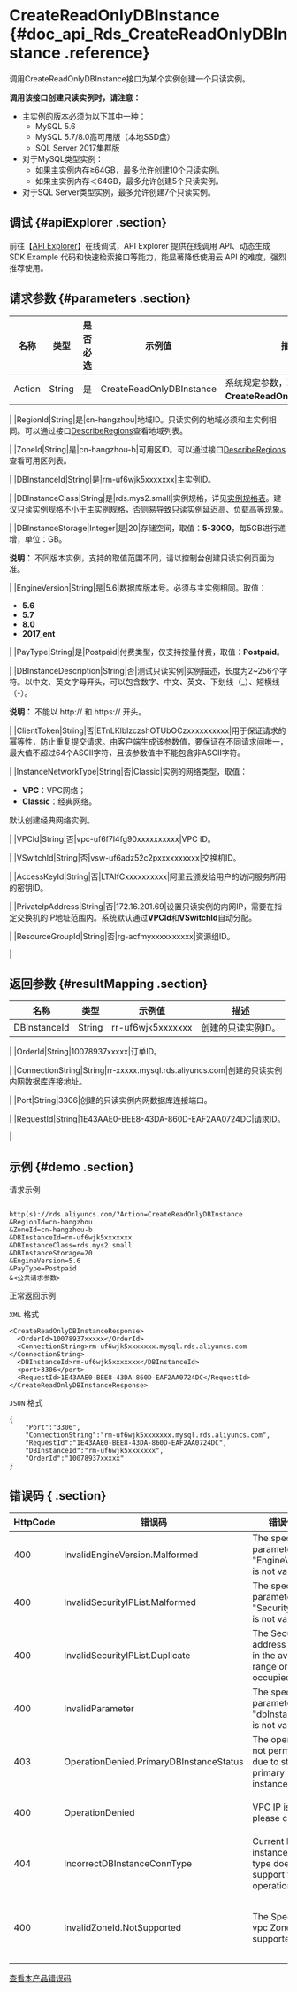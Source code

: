 # CreateReadOnlyDBInstance {#doc_api_Rds_CreateReadOnlyDBInstance .reference}

调用CreateReadOnlyDBInstance接口为某个实例创建一个只读实例。

 **调用该接口创建只读实例时，请注意：** 

-   主实例的版本必须为以下其中一种：
    -   MySQL 5.6
    -   MySQL 5.7/8.0高可用版（本地SSD盘）
    -   SQL Server 2017集群版
-   对于MySQL类型实例：
    -   如果主实例内存≥64GB，最多允许创建10个只读实例。
    -   如果主实例内存＜64GB，最多允许创建5个只读实例。
-   对于SQL Server类型实例，最多允许创建7个只读实例。

## 调试 {#apiExplorer .section}

前往【[API Explorer](https://api.aliyun.com/#product=Rds&api=CreateReadOnlyDBInstance)】在线调试，API Explorer 提供在线调用 API、动态生成 SDK Example 代码和快速检索接口等能力，能显著降低使用云 API 的难度，强烈推荐使用。

## 请求参数 {#parameters .section}

|名称|类型|是否必选|示例值|描述|
|--|--|----|---|--|
|Action|String|是|CreateReadOnlyDBInstance|系统规定参数，取值：**CreateReadOnlyDBInstance**。

 |
|RegionId|String|是|cn-hangzhou|地域ID。只读实例的地域必须和主实例相同。可以通过接口[DescribeRegions](~~26243~~)查看地域列表。

 |
|ZoneId|String|是|cn-hangzhou-b|可用区ID。可以通过接口[DescribeRegions](~~26243~~)查看可用区列表。

 |
|DBInstanceId|String|是|rm-uf6wjk5xxxxxxx|主实例ID。

 |
|DBInstanceClass|String|是|rds.mys2.small|实例规格，详见[实例规格表](~~26312~~)。建议只读实例规格不小于主实例规格，否则易导致只读实例延迟高、负载高等现象。

 |
|DBInstanceStorage|Integer|是|20|存储空间，取值：**5-3000**，每5GB进行递增，单位：GB。

 **说明：** 不同版本实例，支持的取值范围不同，请以控制台创建只读实例页面为准。

 |
|EngineVersion|String|是|5.6|数据库版本号。必须与主实例相同。取值：

 -   **5.6**
-   **5.7**
-   **8.0**
-   **2017\_ent**

 |
|PayType|String|是|Postpaid|付费类型，仅支持按量付费，取值：**Postpaid**。

 |
|DBInstanceDescription|String|否|测试只读实例|实例描述，长度为2~256个字符。以中文、英文字母开头，可以包含数字、中文、英文、下划线（\_）、短横线（-）。

 **说明：** 不能以 http:// 和 https:// 开头。

 |
|ClientToken|String|否|ETnLKlblzczshOTUbOCzxxxxxxxxxx|用于保证请求的幂等性，防止重复提交请求。由客户端生成该参数值，要保证在不同请求间唯一，最大值不超过64个ASCII字符，且该参数值中不能包含非ASCII字符。

 |
|InstanceNetworkType|String|否|Classic|实例的网络类型，取值：

 -   **VPC**：VPC网络；
-   **Classic**：经典网络。

 默认创建经典网络实例。

 |
|VPCId|String|否|vpc-uf6f7l4fg90xxxxxxxxxx|VPC ID。

 |
|VSwitchId|String|否|vsw-uf6adz52c2pxxxxxxxxxx|交换机ID。

 |
|AccessKeyId|String|否|LTAIfCxxxxxxxxxx|阿里云颁发给用户的访问服务所用的密钥ID。

 |
|PrivateIpAddress|String|否|172.16.201.69|设置只读实例的内网IP，需要在指定交换机的IP地址范围内。系统默认通过**VPCId**和**VSwitchId**自动分配。

 |
|ResourceGroupId|String|否|rg-acfmyxxxxxxxxxx|资源组ID。

 |

## 返回参数 {#resultMapping .section}

|名称|类型|示例值|描述|
|--|--|---|--|
|DBInstanceId|String|rr-uf6wjk5xxxxxxx|创建的只读实例ID。

 |
|OrderId|String|10078937xxxxx|订单ID。

 |
|ConnectionString|String|rr-xxxxx.mysql.rds.aliyuncs.com|创建的只读实例内网数据库连接地址。

 |
|Port|String|3306|创建的只读实例内网数据库连接端口。

 |
|RequestId|String|1E43AAE0-BEE8-43DA-860D-EAF2AA0724DC|请求ID。

 |

## 示例 {#demo .section}

请求示例

``` {#request_demo}

http(s)://rds.aliyuncs.com/?Action=CreateReadOnlyDBInstance
&RegionId=cn-hangzhou
&ZoneId=cn-hangzhou-b
&DBInstanceId=rm-uf6wjk5xxxxxxx
&DBInstanceClass=rds.mys2.small
&DBInstanceStorage=20
&EngineVersion=5.6
&PayType=Postpaid
&<公共请求参数>

```

正常返回示例

`XML` 格式

``` {#xml_return_success_demo}
<CreateReadOnlyDBInstanceResponse>
  <OrderId>10078937xxxxx</OrderId>
  <ConnectionString>rm-uf6wjk5xxxxxxx.mysql.rds.aliyuncs.com </ConnectionString>
  <DBInstanceId>rm-uf6wjk5xxxxxxx</DBInstanceId>
  <port>3306</port>
  <RequestId>1E43AAE0-BEE8-43DA-860D-EAF2AA0724DC</RequestId>
</CreateReadOnlyDBInstanceResponse>

```

`JSON` 格式

``` {#json_return_success_demo}
{
	"Port":"3306",
	"ConnectionString":"rm-uf6wjk5xxxxxxx.mysql.rds.aliyuncs.com",
	"RequestId":"1E43AAE0-BEE8-43DA-860D-EAF2AA0724DC",
	"DBInstanceId":"rm-uf6wjk5xxxxxxx",
	"OrderId":"10078937xxxxx"
}
```

## 错误码 { .section}

|HttpCode|错误码|错误信息|描述|
|--------|---|----|--|
|400|InvalidEngineVersion.Malformed|The specified parameter "EngineVersion" is not valid.|指定EngineVersion参数无效。|
|400|InvalidSecurityIPList.Malformed|The specified parameter "SecurityIPList" is not valid.|指定的SecurityIPList参数无效。|
|400|InvalidSecurityIPList.Duplicate|The Security IP address is not in the available range or occupied.|指定的安全IP地址已被占用或不在有效区间内。|
|400|InvalidParameter|The specified parameter "dbInstanceId" is not valid.|指定dbInstanceId参数无效。|
|403|OperationDenied.PrimaryDBInstanceStatus|The operation is not permitted due to status of primary instance.|主实例状态不支持，实例处于运行态，才能做此操作。|
|400|OperationDenied|VPC IP is in use, please check.|该Ip已经被使用，请您更换IP再重试。|
|404|IncorrectDBInstanceConnType|Current DB instance conn type does not support this operation.|当前DB实例连接类型不支持此操作。|
|400|InvalidZoneId.NotSupported|The Specified vpc Zone not supported.|当前可用区不支持生产 VPC 实例，请您更换可用区再试。|

[查看本产品错误码](https://error-center.aliyun.com/status/product/Rds)

